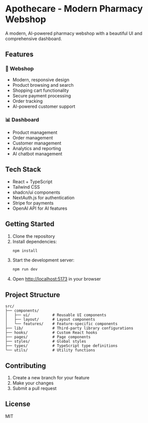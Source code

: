 # Apothecare - Modern Pharmacy Webshop

A modern, AI-powered pharmacy webshop with a beautiful UI and comprehensive dashboard.

## Features

### 🛒 Webshop
- Modern, responsive design
- Product browsing and search
- Shopping cart functionality
- Secure payment processing
- Order tracking
- AI-powered customer support

### 📊 Dashboard
- Product management
- Order management
- Customer management
- Analytics and reporting
- AI chatbot management

## Tech Stack

- React + TypeScript
- Tailwind CSS
- shadcn/ui components
- NextAuth.js for authentication
- Stripe for payments
- OpenAI API for AI features

## Getting Started

1. Clone the repository
2. Install dependencies:
   ```bash
   npm install
   ```
3. Start the development server:
   ```bash
   npm run dev
   ```
4. Open [http://localhost:5173](http://localhost:5173) in your browser

## Project Structure

```
src/
├── components/
│   ├── ui/          # Reusable UI components
│   ├── layout/      # Layout components
│   └── features/    # Feature-specific components
├── lib/             # Third-party library configurations
├── hooks/           # Custom React hooks
├── pages/           # Page components
├── styles/          # Global styles
├── types/           # TypeScript type definitions
└── utils/           # Utility functions
```

## Contributing

1. Create a new branch for your feature
2. Make your changes
3. Submit a pull request

## License

MIT
